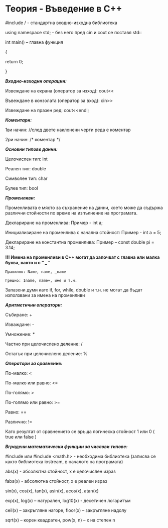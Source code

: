 # Теория - Въведение в С++

#include /<iostream/> - стандартна входно-изходна библиотека

using namespace std; - без него пред cin и cout се поставя std::

int main() – главна функция

{

   return 0;
  
}


***Входно-изходни операции:***

Извеждане на екрана (оператор за изход): cout<<

Въвеждане в конзолата (оператор за вход): cin>>

Извеждане на празен ред: cout<<endl;


***Коментари:***

1ви начин: //след двете наклонени черти реда е коментар

2ри начин: /* коментар */


***Основни типове данни:***

Целочислен тип: int

Реален тип: double

Символен тип: char

Булев тип: bool


***Променливи:***

Променливата е място за съхранение на данни, което може да съдържа различни стойности по време на изпълнение на програмата.

Деклариране на променлива: Пример - int a;

Инициализиране на променлива с начална стойност: Пример - int a = 5;

Деклариране на константна променлива: Пример – const double pi = 3.14;

**!!! Имена на променливи в C++ могат да започват с главна или малка буква, както и с “ _ ”**

	Правилно: Name, name, _name
  
	Грешно: 1name, name+, име и т.н.
  
Запазени думи като if, for, while, double и т.н. не могат да бъдат използвани за имена на променливи


***Аритметични оператори:***

Събиране: +

Изваждане: -

Умножение: *

Частно при целочислено деление: /

Остатък при целочислено деление: %


***Оператори за сравнение:***

По-малко: <

По-малко или равно: <=

По-голямо: >

По-голямо или равно: >=

Равно: ==

Различно: !=

Като резултат от сравнението се връща логическа стойност 1 или 0 ( true или false )


***Вградени математически функции за числови типове:***

#include <cmath> или #include <math.h>  - необходима библиотека (записва се както библиотека iostream, в началото на програмата)

abs(x)  - абсолютна стойност, x е целочислен израз

fabs(x) - абсoлютна стойност, x е реален израз

sin(x), cos(x), tan(x), asin(x), acos(x), atan(x)

exp(x), log(x) – натурален, log10(x) - десетичен логаритъм

ceil(x) – закръгляне нагоре, floor(x) – закръгляне надолу

sqrt(x) – корен квадратен, pow(x, n) – х на степен n

